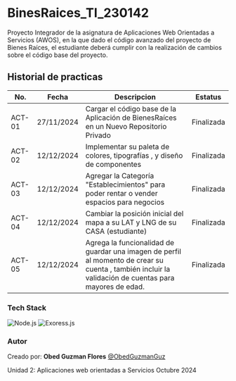 # BinesRaices_TI_230142
Proyecto Integrador de la asignatura de Aplicaciones Web Orientadas a Servicios (AWOS), en la que dado el código avanzado del proyecto de Bienes Raíces, el estudiante deberá cumplir con la realización de cambios sobre el código base del proyecto. 

## Historial de practicas


|No.|Fecha|Descripcion|Estatus|
|---|-----|-----|----|
|ACT-01|27/11/2024|Cargar el código base de la Aplicación de BienesRaíces en un Nuevo Repositorio Privado| Finalizada|
|ACT-02|12/12/2024|Implementar su paleta de colores, tipografías , y diseño de componentes| Finalizada|
|ACT-03|12/12/2024|Agregar la Categoría "Establecimientos" para poder rentar o vender espacios para negocios| Finalizada|
|ACT-04|12/12/2024|Cambiar la posición inicial del mapa a su LAT y LNG de su CASA (estudiante)| Finalizada|
|ACT-05|12/12/2024|Agrega la funcionalidad de guardar una imagen de perfil al momento de crear su cuenta , también incluir la validación de cuentas para mayores de edad. | Finalizada|



### Tech Stack

![Node.js](https://img.shields.io/badge/Node.js-43853D?style=for-the-badge&logo=node.js&logoColor=white)
![Exoress.js](https://img.shields.io/badge/Express.js-404D59?style=for-the-badge)


### Autor 
Creado por: **Obed Guzman Flores**   [@ObedGuzmanGuz](https://github.com/ObedGuzmanGuz)
</br>

Unidad 2:
Aplicaciones web orientadas a Servicios
Octubre 2024